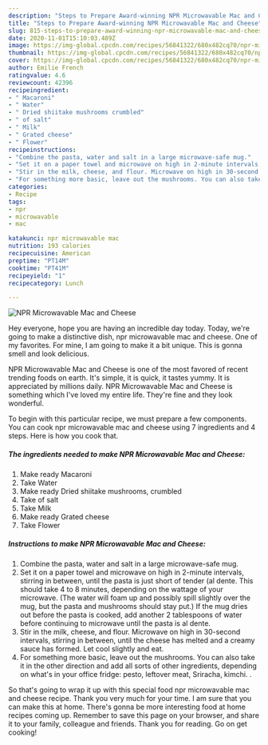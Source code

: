 ```yaml
---
description: "Steps to Prepare Award-winning NPR Microwavable Mac and Cheese"
title: "Steps to Prepare Award-winning NPR Microwavable Mac and Cheese"
slug: 815-steps-to-prepare-award-winning-npr-microwavable-mac-and-cheese
date: 2020-11-01T15:10:03.489Z
image: https://img-global.cpcdn.com/recipes/56841322/680x482cq70/npr-microwavable-mac-and-cheese-recipe-main-photo.jpg
thumbnail: https://img-global.cpcdn.com/recipes/56841322/680x482cq70/npr-microwavable-mac-and-cheese-recipe-main-photo.jpg
cover: https://img-global.cpcdn.com/recipes/56841322/680x482cq70/npr-microwavable-mac-and-cheese-recipe-main-photo.jpg
author: Emilie French
ratingvalue: 4.6
reviewcount: 42396
recipeingredient:
- " Macaroni"
- " Water"
- " Dried shiitake mushrooms crumbled"
- " of salt"
- " Milk"
- " Grated cheese"
- " Flower"
recipeinstructions:
- "Combine the pasta, water and salt in a large microwave-safe mug."
- "Set it on a paper towel and microwave on high in 2-minute intervals, stirring in between, until the pasta is just short of tender (al dente. This should take 4 to 8 minutes, depending on the wattage of your microwave. (The water will foam up and possibly spill slightly over the mug, but the pasta and mushrooms should stay put.) If the mug dries out before the pasta is cooked, add another 2 tablespoons of water before continuing to microwave until the pasta is al dente."
- "Stir in the milk, cheese, and flour. Microwave on high in 30-second intervals, stirring in between, until the cheese has melted and a creamy sauce has formed. Let cool slightly and eat."
- "For something more basic, leave out the mushrooms. You can also take it in the other direction and add all sorts of other ingredients, depending on what&#39;s in your office fridge: pesto, leftover meat, Sriracha, kimchi. ."
categories:
- Recipe
tags:
- npr
- microwavable
- mac

katakunci: npr microwavable mac 
nutrition: 193 calories
recipecuisine: American
preptime: "PT14M"
cooktime: "PT41M"
recipeyield: "1"
recipecategory: Lunch

---
```



![NPR Microwavable Mac and Cheese](https://img-global.cpcdn.com/recipes/56841322/680x482cq70/npr-microwavable-mac-and-cheese-recipe-main-photo.jpg)

Hey everyone, hope you are having an incredible day today. Today, we're going to make a distinctive dish, npr microwavable mac and cheese. One of my favorites. For mine, I am going to make it a bit unique. This is gonna smell and look delicious.



NPR Microwavable Mac and Cheese is one of the most favored of recent trending foods on earth. It's simple, it is quick, it tastes yummy. It is appreciated by millions daily. NPR Microwavable Mac and Cheese is something which I've loved my entire life. They're fine and they look wonderful.


To begin with this particular recipe, we must prepare a few components. You can cook npr microwavable mac and cheese using 7 ingredients and 4 steps. Here is how you cook that.

<!--inarticleads1-->

##### The ingredients needed to make NPR Microwavable Mac and Cheese:

1. Make ready  Macaroni
1. Take  Water
1. Make ready  Dried shiitake mushrooms, crumbled
1. Take  of salt
1. Take  Milk
1. Make ready  Grated cheese
1. Take  Flower




<!--inarticleads2-->

##### Instructions to make NPR Microwavable Mac and Cheese:

1. Combine the pasta, water and salt in a large microwave-safe mug.
1. Set it on a paper towel and microwave on high in 2-minute intervals, stirring in between, until the pasta is just short of tender (al dente. This should take 4 to 8 minutes, depending on the wattage of your microwave. (The water will foam up and possibly spill slightly over the mug, but the pasta and mushrooms should stay put.) If the mug dries out before the pasta is cooked, add another 2 tablespoons of water before continuing to microwave until the pasta is al dente.
1. Stir in the milk, cheese, and flour. Microwave on high in 30-second intervals, stirring in between, until the cheese has melted and a creamy sauce has formed. Let cool slightly and eat.
1. For something more basic, leave out the mushrooms. You can also take it in the other direction and add all sorts of other ingredients, depending on what&#39;s in your office fridge: pesto, leftover meat, Sriracha, kimchi. .




So that's going to wrap it up with this special food npr microwavable mac and cheese recipe. Thank you very much for your time. I am sure that you can make this at home. There's gonna be more interesting food at home recipes coming up. Remember to save this page on your browser, and share it to your family, colleague and friends. Thank you for reading. Go on get cooking!
